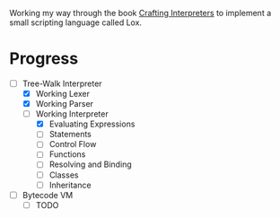 Working my way through the book [Crafting Interpreters](https://craftinginterpreters.com/) to implement a small scripting language called Lox.

# Progress

* [ ] Tree-Walk Interpreter
  * [x] Working Lexer
  * [x] Working Parser
  * [ ] Working Interpreter
    * [x] Evaluating Expressions
    * [ ] Statements
    * [ ] Control Flow
    * [ ] Functions
    * [ ] Resolving and Binding
    * [ ] Classes
    * [ ] Inheritance
* [ ] Bytecode VM
  * [ ] TODO
